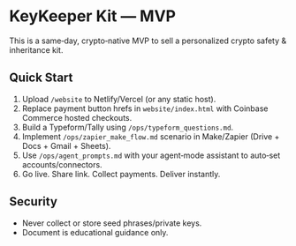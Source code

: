# KeyKeeper Kit — MVP
This is a same‑day, crypto‑native MVP to sell a personalized crypto safety & inheritance kit.

## Quick Start
1) Upload `/website` to Netlify/Vercel (or any static host).
2) Replace payment button hrefs in `website/index.html` with Coinbase Commerce hosted checkouts.
3) Build a Typeform/Tally using `/ops/typeform_questions.md`.
4) Implement `/ops/zapier_make_flow.md` scenario in Make/Zapier (Drive + Docs + Gmail + Sheets).
5) Use `/ops/agent_prompts.md` with your agent‑mode assistant to auto‑set accounts/connectors.
6) Go live. Share link. Collect payments. Deliver instantly.

## Security
- Never collect or store seed phrases/private keys.
- Document is educational guidance only.

